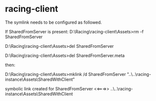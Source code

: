 # racing-client

The symlink needs to be configured as followed.

If SharedFromServer is present:
D:\Racing\racing-client\Assets>rm -f SharedFromServer

D:\Racing\racing-client\Assets>del SharedFromServer

D:\Racing\racing-client\Assets>del SharedFromServer.meta


then: 

D:\Racing\racing-client\Assets>mklink /d SharedFromServer "..\\..\\racing-instance\Assets\SharedWithClient"

symbolic link created for SharedFromServer <<===>> ..\\..\\racing-instance\Assets\SharedWithClient
